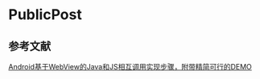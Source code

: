 # PublicPost

## 参考文献
[Android基于WebView的Java和JS相互调用实现步骤，附带精简可行的DEMO](https://blog.csdn.net/AskVIky/article/details/49338333)

